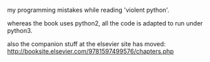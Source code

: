 my programming mistakes while reading 'violent python'.

whereas the book uses python2, all the code is adapted to run under python3.

also the companion stuff at the elsevier site has moved:
http://booksite.elsevier.com/9781597499576/chapters.php
